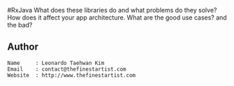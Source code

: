 #RxJava
What does these libraries do and what problems do they solve?
How does it affect your app architecture. What are the good use cases? and the bad?



## Author
```
Name     : Leonardo Taehwan Kim
Email    : contact@thefinestartist.com
Website  : http://www.thefinestartist.com
```
